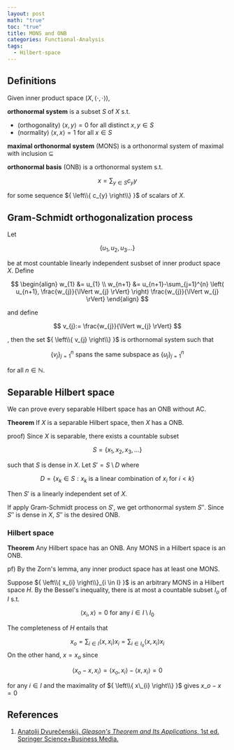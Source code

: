 ```yaml
---
layout: post
math: "true"
toc: "true"
title: MONS and ONB
categories: Functional-Analysis
tags:
  - Hilbert-space
---
```

## Definitions

Given inner product space ${ (X,\langle \cdot,\cdot \rangle) }$,

**orthonormal system** is a subset ${S  }$ of ${ X }$ s.t.
- (orthogonality) ${ \langle x,y \rangle = 0 }$ for all distinct ${ x,y \in S }$
- (normality) ${ \langle x,x \rangle =1 }$ for all ${ x \in S }$

**maximal orthonormal system** (MONS) is a orthonormal system of maximal with inclusion ${ \subseteq }$

**orthonormal basis** (ONB) is a orthonormal system s.t.

$$ x = \sum_{y \in S} c_{y} y$$

for some sequence ${ \left\\{ c_{y} \right\\} }$ of scalars of ${ X }$.

## Gram-Schmidt orthogonalization process

Let

$$ \left \{ u_{1}, u_{2}, u_{3} \dots \right \} $$

be at most countable linearly independent susbset of inner product space ${ X }$. Define

$$ \begin{align} w_{1} &= u_{1} \\ w_{n+1} &= u_{n+1}-\sum_{j=1}^{n} \left( u_{n+1}, \frac{w_{j}}{\lVert w_{j} \rVert} \right) \frac{w_{j}}{\lVert w_{j} \rVert} \end{align} $$

and define

$$ v_{j}:= \frac{w_{j}}{\lVert w_{j} \rVert} $$

, then the set ${ \left\\{ v_{j} \right\\} }$ is orthornomal system such that

$$ \left\{ v_{j} \right\}_{j=1}^{n} \mbox{ spans the same subspace as } \left\{ u_{j} \right\}_{j=1}^{n}  $$

for all ${ n \in \mathbb{N} }$.

## Separable Hilbert space

We can prove every separable Hilbert space has an ONB without AC.

**Theorem** If ${ X }$ is a separable Hilbert space, then ${ X }$ has a ONB.

proof) Since ${ X }$ is separable, there exists a countable subset

$$ S = \left\{ x_{1},x_{2}, x_{3},\dots \right\} $$

such that ${ S }$ is dense in ${ X }$. Let ${ S' =S \setminus D }$ where

$$ D = \left\{ x_{k} \in S : x_{k} \mbox{ is a linear combination of } x_{i} \mbox{ for } i < k \right\} $$

Then ${ S' }$ is a linearly independent set of ${ X }$.

If apply Gram-Schmidt process on ${ S' }$, we get orthonormal system ${ S'' }$. Since ${ S'' }$ is dense in ${ X }$, ${ S'' }$ is the desired ONB.

### Hilbert space

**Theorem** Any Hilbert space has an ONB. Any MONS in a Hilbert space is an ONB.

pf) By the Zorn's lemma, any inner product space has at least one MONS.

Suppose ${ \left\\{ x_{i} \right\\}_{i \in I} }$ is an arbitrary MONS in a Hilbert space ${ H }$. By the Bessel's inequality, there is at most a countable subset ${ I_{o} }$ of ${ I }$ s.t.

$$ \langle x_{i},x\rangle =0 \mbox{ for any } i \in I\setminus I_{0} $$

The completeness of ${ H }$ entails that

$$ x_{o} = \sum_{i \in I} \langle x,x_{i} \rangle x_{i} = \sum_{i \in I_{o} } \langle x,x_{i}\rangle x_{i}$$
On the other hand, ${ x=x_{o} }$ since

$$ \langle x_{o}-x,x_{i} \rangle = \langle x_{o},x_{i} \rangle-\langle x,x_{i} \rangle =0 $$

for any ${ i \in I }$ and the maximality of ${ \left\\{ x\_{i} \right\\} }$ gives ${ x\_{o} -x = 0}$

## References

1. [Anatolij Dvurečenskij. *Gleason's Theorem and Its Applications*, 1st ed. Springer Science+Business Media.](https://link.springer.com/book/10.1007/978-94-015-8222-3)